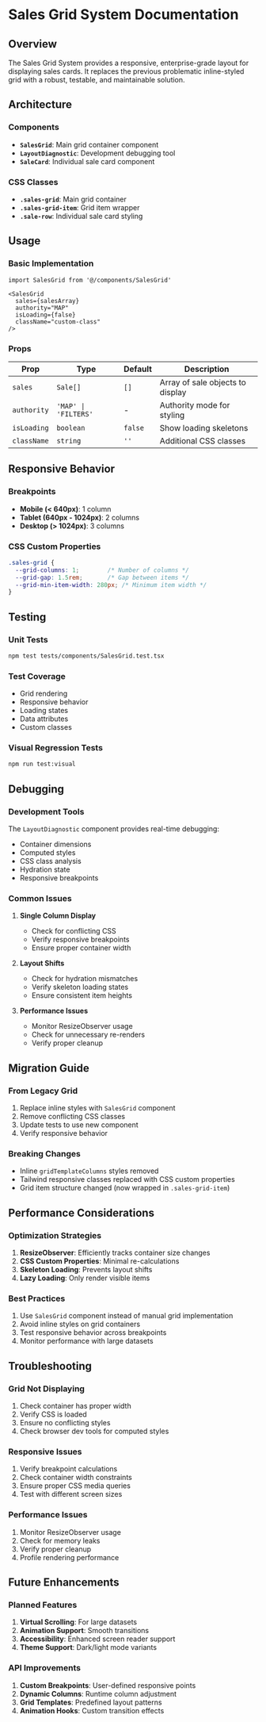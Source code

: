 # Sales Grid System Documentation

## Overview

The Sales Grid System provides a responsive, enterprise-grade layout for displaying sales cards. It replaces the previous problematic inline-styled grid with a robust, testable, and maintainable solution.

## Architecture

### Components

- **`SalesGrid`**: Main grid container component
- **`LayoutDiagnostic`**: Development debugging tool
- **`SaleCard`**: Individual sale card component

### CSS Classes

- **`.sales-grid`**: Main grid container
- **`.sales-grid-item`**: Grid item wrapper
- **`.sale-row`**: Individual sale card styling

## Usage

### Basic Implementation

```tsx
import SalesGrid from '@/components/SalesGrid'

<SalesGrid 
  sales={salesArray} 
  authority="MAP" 
  isLoading={false}
  className="custom-class"
/>
```

### Props

| Prop | Type | Default | Description |
|------|------|---------|-------------|
| `sales` | `Sale[]` | `[]` | Array of sale objects to display |
| `authority` | `'MAP' \| 'FILTERS'` | - | Authority mode for styling |
| `isLoading` | `boolean` | `false` | Show loading skeletons |
| `className` | `string` | `''` | Additional CSS classes |

## Responsive Behavior

### Breakpoints

- **Mobile (< 640px)**: 1 column
- **Tablet (640px - 1024px)**: 2 columns  
- **Desktop (> 1024px)**: 3 columns

### CSS Custom Properties

```css
.sales-grid {
  --grid-columns: 1;        /* Number of columns */
  --grid-gap: 1.5rem;       /* Gap between items */
  --grid-min-item-width: 280px; /* Minimum item width */
}
```

## Testing

### Unit Tests

```bash
npm test tests/components/SalesGrid.test.tsx
```

### Test Coverage

- Grid rendering
- Responsive behavior
- Loading states
- Data attributes
- Custom classes

### Visual Regression Tests

```bash
npm run test:visual
```

## Debugging

### Development Tools

The `LayoutDiagnostic` component provides real-time debugging:

- Container dimensions
- Computed styles
- CSS class analysis
- Hydration state
- Responsive breakpoints

### Common Issues

1. **Single Column Display**
   - Check for conflicting CSS
   - Verify responsive breakpoints
   - Ensure proper container width

2. **Layout Shifts**
   - Check for hydration mismatches
   - Verify skeleton loading states
   - Ensure consistent item heights

3. **Performance Issues**
   - Monitor ResizeObserver usage
   - Check for unnecessary re-renders
   - Verify proper cleanup

## Migration Guide

### From Legacy Grid

1. Replace inline styles with `SalesGrid` component
2. Remove conflicting CSS classes
3. Update tests to use new component
4. Verify responsive behavior

### Breaking Changes

- Inline `gridTemplateColumns` styles removed
- Tailwind responsive classes replaced with CSS custom properties
- Grid item structure changed (now wrapped in `.sales-grid-item`)

## Performance Considerations

### Optimization Strategies

1. **ResizeObserver**: Efficiently tracks container size changes
2. **CSS Custom Properties**: Minimal re-calculations
3. **Skeleton Loading**: Prevents layout shifts
4. **Lazy Loading**: Only render visible items

### Best Practices

1. Use `SalesGrid` component instead of manual grid implementation
2. Avoid inline styles on grid containers
3. Test responsive behavior across breakpoints
4. Monitor performance with large datasets

## Troubleshooting

### Grid Not Displaying

1. Check container has proper width
2. Verify CSS is loaded
3. Ensure no conflicting styles
4. Check browser dev tools for computed styles

### Responsive Issues

1. Verify breakpoint calculations
2. Check container width constraints
3. Ensure proper CSS media queries
4. Test with different screen sizes

### Performance Issues

1. Monitor ResizeObserver usage
2. Check for memory leaks
3. Verify proper cleanup
4. Profile rendering performance

## Future Enhancements

### Planned Features

1. **Virtual Scrolling**: For large datasets
2. **Animation Support**: Smooth transitions
3. **Accessibility**: Enhanced screen reader support
4. **Theme Support**: Dark/light mode variants

### API Improvements

1. **Custom Breakpoints**: User-defined responsive points
2. **Dynamic Columns**: Runtime column adjustment
3. **Grid Templates**: Predefined layout patterns
4. **Animation Hooks**: Custom transition effects
